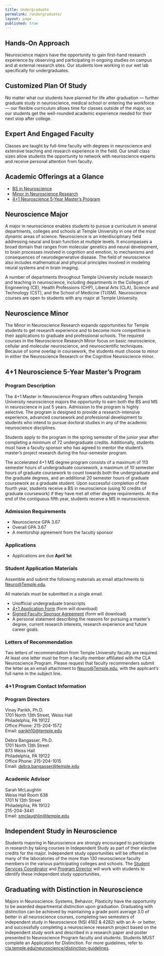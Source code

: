 ```yaml
---
title: Undergraduate
permalink: /undergraduate/
layout: page
published: true
---
```


## Hands-On Approach

Neuroscience majors have the opportunity to gain first-hand research experience by observing and participating in ongoing studies on campus and at external research sites. Our students love working in our wet lab specifically for undergraduates.

## Customized Plan Of Study

No matter what our students have planned for life after graduation — further graduate study in neuroscience, medical school or entering the workforce — our flexible curriculum allows time for classes outside of the major, so our students get the well-rounded academic experience needed for their next stop after college.

## Expert And Engaged Faculty

Classes are taught by full-time faculty with degrees in neuroscience and extensive teaching and research experience in the field. Our small class sizes allow students the opportunity to network with neuroscience experts and receive personal attention from faculty.

## Academic Offerings at a Glance

- [BS in Neuroscience](http://bulletin.temple.edu/undergraduate/liberal-arts/neuroscience-systems-behavior-plasticity/bs-neuroscience-systems-behavior-plasticity/)
- [Minor in Neuroscience Research](http://bulletin.temple.edu/undergraduate/liberal-arts/neuroscience-systems-behavior-plasticity/minor-neuroscience-research/)
- [4+1 Neuroscience 5-Year Master’s Program](#program-description)

## Neuroscience Major

A major in neuroscience enables students to pursue a curriculum in several departments, colleges and schools at Temple University in one of the most dynamic areas of science. Neuroscience is an interdisciplinary field addressing neural and brain function at multiple levels. It encompasses a broad domain that ranges from molecular genetics and neural development, to brain processes involved in cognition and emotion, to mechanisms and consequences of neurodegenerative disease. The field of neuroscience also includes mathematical and physical principles involved in modeling neural systems and in brain imaging.

A number of departments throughout Temple University include research and teaching in neuroscience, including departments in the Colleges of Engineering (CE), Health Professions (CHP), Liberal Arts (CLA), Science and Technology (CST), and the School of Medicine (TUSM). Neuroscience courses are open to students with any major at Temple University.

## Neuroscience Minor

The Minor in Neuroscience Research expands opportunities for Temple students to get research experience and to become more competitive in their applications to graduate and professional schools. The required courses in the Neuroscience Research Minor focus on basic neuroscience, cellular and molecular neuroscience, and neuroscientific techniques. Because of some overlap in coursework, the students must choose to minor in either the Neuroscience Research or the Cognitive Neuroscience minor.

## 4+1 Neuroscience 5-Year Master’s Program 

### Program Description

The 4+1 Master in Neuroscience Program offers outstanding Temple University neuroscience majors the opportunity to earn both the BS and MS in neuroscience in just 5 years. Admission to the program is highly selective.  The program is designed to provide a research-intensive experience, advanced coursework and professional development to students who intend to pursue doctoral studies in any of the academic neuroscience disciplines.

Students apply to the program in the spring semester of the junior year after completing a minimum of 72 undergraduate credits. Additionally, students must have a faculty sponsor who has agreed to mentor the student’s master’s project research during the four-semester program.

The accelerated 4+1 MS degree program consists of a maximum of 113 semester hours of undergraduate coursework, a maximum of 10 semester hours of graduate coursework to count towards both the undergraduate and the graduate degrees, and an additional 20 semester hours of graduate coursework as a graduate student. Upon successful completion of the fourth year, students receive a BS in neuroscience (using 10 credits of graduate coursework) if they have met all other degree requirements.  At the end of the contiguous fifth year, students receive a MS in neuroscience. 

### Admission Requirements

- Neuroscience GPA 3.67
- Overall GPA 3.67
- A mentorship agreement from the faculty sponsor

### Applications

- Applications are due **April 1st**

### Student Application Materials

Assemble and submit the following materials as email attachments to [Neuro@Temple.edu](mailto:Neuro@Temple.edu). 

All materials must be submitted in a single email.

- Unofficial undergraduate transcripts
- [4+1 Application Form](http://www.cla.temple.edu/neuroscience/files/2017/03/Application.docx) (form will download)
- [Signed Faculty Sponsor Agreement](http://www.cla.temple.edu/neuroscience/files/2017/03/Faculty-Sponsor-Agreement.docx) (form will download)
- A personal statement describing the reasons for pursuing a master’s degree, current research interests, research experience and future career goals. 

### Letters of Recommendation

Two letters of recommendation from Temple University faculty are required.  At least one letter must be from a faculty member affiliated with the CLA Neuroscience Program.  Please request that faculty recommenders submit the letter as an email attachment to [Neuro@Temple.edu](mailto:Neuro@Temple.edu), with the applicant’s full name in the subject line.

### 4+1 Program Contact Information

### Program Directors

Vinay Parikh, Ph.D.<br/> 
1701 North 13th Street, Weiss Hall<br/>
Philadelphia, PA 19122<br/>
Office Phone: 215-204-1572<br/>
Email: [parikh10@temple.edu](mailto:parikh10@temple.edu)  <br/>

Debra Bangasser, Ph.D.<br/>
1701 North 13th Street<br/>
873 Weiss Hall<br/>
Philadelphia, PA 19122<br/>
Office Phone: 215-204-1015<br/>
Email: [debra.bangasser@temple.edu](mailto:debra.bangasser@temple.edu)<br/>

### Academic Advisor

Sarah McLaughlin<br/>
Weiss Hall Room 638<br/>
1701 N 13th Street<br/>
Philadelphia, PA 19122<br/>
215-204-3441<br/>
Email: [smclaughlin@temple.edu](mailto:smclaughlin@temple.edu)<br/>

## Independent Study in Neuroscience
Students majoring in Neuroscience are strongly encouraged to participate in research by taking courses in Independent Study as part of their elective credits for the major. Independent study opportunities will be offered in many of the laboratories of the more than 130 neuroscience faculty members in the various participating colleges and schools. The [Student Services Coordinator](http://www.cla.temple.edu/neuroscience/contact/) and [Program Director](http://www.cla.temple.edu/neuroscience/contact/) will work with students to identify these independent study opportunities.

## Graduating with Distinction in Neuroscience

Majors in Neuroscience: Systems, Behavior, Plasticity have the opportunity to be awarded departmental distinction upon graduation. Graduating with distinction can be achieved by maintaining a grade point average 3.0 of better in all neuroscience courses, completing two semesters of independent study in Neuroscience (NSI 4182 & 4282) with an A- or better, and successfully completing a neuroscience research project based on the independent study work and described in a research paper and poster presented to Neuroscience Program faculty and students.  Students MUST complete an Application for Distinction. For more guidelines, refer to [cla.temple.edu/neuroscience/distinction-guidelines](http://www.cla.temple.edu/neuroscience/distinction-guidelines/).
